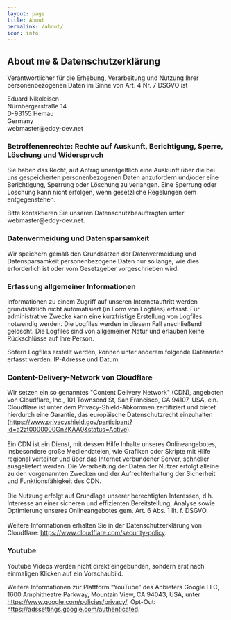 ```yaml
---
layout: page
title: About
permalink: /about/
icon: info
---
```

<div class="ui inverted raised segment">
<h2 class="ui header">About me & Datenschutzerklärung</h2>

<p>Verantwortlicher für die Erhebung, Verarbeitung und Nutzung Ihrer personenbezogenen Daten im Sinne von Art. 4 Nr. 7 DSGVO ist</p>
<div class="ui inverted raised segment">
    Eduard Nikoleisen<br>
    Nürnbergerstraße 14<br>
    D-93155 Hemau<br>
    Germany<br>
    webmaster@eddy-dev.net<br>
</div>

<h3 class="ui header">Betroffenenrechte: Rechte auf Auskunft, Berichtigung, Sperre, Löschung und Widerspruch</h3>

<p>Sie haben das Recht, auf Antrag unentgeltlich eine Auskunft über die bei uns gespeicherten personenbezogenen Daten anzufordern und/oder eine Berichtigung, Sperrung oder Löschung zu verlangen. Eine Sperrung oder Löschung kann nicht erfolgen, wenn gesetzliche Regelungen dem entgegenstehen.</p>

<p>Bitte kontaktieren Sie unseren Datenschutzbeauftragten unter <span class="ui orange text">webmaster@eddy-dev.net</span>.</p>

<h3 class="ui header">Datenvermeidung und Datensparsamkeit</h3>

<p>Wir speichern gemäß den Grundsätzen der Datenvermeidung und Datensparsamkeit personenbezogene Daten nur so lange, wie dies erforderlich ist oder vom Gesetzgeber vorgeschrieben wird.</p>

<h3 class="ui header">Erfassung allgemeiner Informationen</h3>

<p>Informationen zu einem Zugriff auf unseren Internetauftritt werden grundsätzlich nicht automatisiert (in Form von Logfiles) erfasst. Für administrative Zwecke kann eine kurzfristige Erstellung von Logfiles notwendig werden. Die Logfiles werden in diesem Fall anschließend gelöscht. Die Logfiles sind von allgemeiner Natur und erlauben keine Rückschlüsse auf Ihre Person.</p>

<p>Sofern Logfiles erstellt werden, können unter anderem folgende Datenarten erfasst werden: IP-Adresse und Datum.</p>

<h3 class="ui header">Content-Delivery-Network von Cloudflare</h3><p>Wir setzen ein so genanntes "Content Delivery Network" (CDN), angeboten von Cloudflare, Inc., 101 Townsend St, San Francisco, CA 94107, USA, ein. Cloudflare ist unter dem Privacy-Shield-Abkommen zertifiziert und bietet hierdurch eine Garantie, das europäische Datenschutzrecht einzuhalten (<a target="_blank" href="https://www.privacyshield.gov/participant?id=a2zt0000000GnZKAA0&amp;status=Active">https://www.privacyshield.gov/participant?id=a2zt0000000GnZKAA0&amp;status=Active</a>).<br>
<br>
Ein CDN ist ein Dienst, mit dessen Hilfe Inhalte unseres Onlineangebotes, insbesondere große Mediendateien, wie Grafiken oder Skripte mit Hilfe regional verteilter und über das Internet verbundener Server, schneller ausgeliefert werden. Die Verarbeitung der Daten der Nutzer erfolgt alleine zu den vorgenannten Zwecken und der Aufrechterhaltung der Sicherheit und Funktionsfähigkeit des CDN.<br>
<br>
Die Nutzung erfolgt auf Grundlage unserer berechtigten Interessen, d.h. Interesse an einer sicheren und effizienten Bereitstellung, Analyse sowie Optimierung unseres Onlineangebotes gem. Art. 6 Abs. 1 lit. f. DSGVO. <br>
<br>
Weitere Informationen erhalten Sie in der Datenschutzerklärung von Cloudflare:&nbsp;<a target="_blank" href="https://www.cloudflare.com/security-policy">https://www.cloudflare.com/security-policy</a>.</p>

<h3 class="ui header">Youtube</h3>
<p>Youtube Videos werden nicht direkt eingebunden, sondern erst nach einmaligen Klicken auf ein Vorschaubild.</p>
Weitere Informationen zur Plattform “YouTube” des Anbieters Google LLC, 1600 Amphitheatre Parkway, Mountain View, CA 94043, USA, unter <a target="_blank" href="https://www.google.com/policies/privacy/">https://www.google.com/policies/privacy/</a>, Opt-Out: <a target="_blank" href="https://adssettings.google.com/authenticated">https://adssettings.google.com/authenticated</a>.
</div>